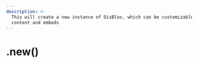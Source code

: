 ```yaml
---
description: >-
  This will create a new instance of DisBlox, which can be customizable with
  content and embeds
---
```


# .new()


